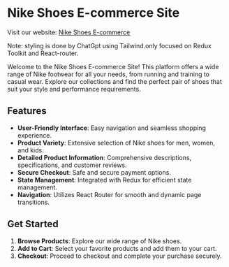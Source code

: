 # Nike Shoes E-commerce Site
Visit our website: [Nike Shoes E-commerce](https://symphonious-sprite-d1f524.netlify.app/)

Note: styling is done by ChatGpt using Tailwind.only focused on Redux Toolkit and React-router.

Welcome to the Nike Shoes E-commerce Site! This platform offers a wide range of Nike footwear for all your needs, from running and training to casual wear. Explore our collections and find the perfect pair of shoes that suit your style and performance requirements.

## Features

- **User-Friendly Interface**: Easy navigation and seamless shopping experience.
- **Product Variety**: Extensive selection of Nike shoes for men, women, and kids.
- **Detailed Product Information**: Comprehensive descriptions, specifications, and customer reviews.
- **Secure Checkout**: Safe and secure payment options.
- **State Management**: Integrated with Redux for efficient state management.
- **Navigation**: Utilizes React Router for smooth and dynamic page transitions.

## Get Started

1. **Browse Products**: Explore our wide range of Nike shoes.
2. **Add to Cart**: Select your favorite products and add them to your cart.
3. **Checkout**: Proceed to checkout and complete your purchase securely.

